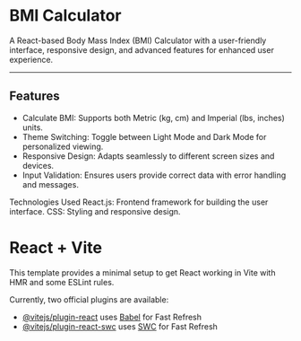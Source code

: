 # BMI Calculator

A React-based Body Mass Index (BMI) Calculator with a user-friendly interface, responsive design, and advanced features for enhanced user experience.

---

## Features

- Calculate BMI: Supports both Metric (kg, cm) and Imperial (lbs, inches) units.
- Theme Switching: Toggle between Light Mode and Dark Mode for personalized viewing.
- Responsive Design: Adapts seamlessly to different screen sizes and devices.
- Input Validation: Ensures users provide correct data with error handling and messages.

Technologies Used
React.js: Frontend framework for building the user interface.
CSS: Styling and responsive design.



# React + Vite

This template provides a minimal setup to get React working in Vite with HMR and some ESLint rules.

Currently, two official plugins are available:

- [@vitejs/plugin-react](https://github.com/vitejs/vite-plugin-react/blob/main/packages/plugin-react/README.md) uses [Babel](https://babeljs.io/) for Fast Refresh
- [@vitejs/plugin-react-swc](https://github.com/vitejs/vite-plugin-react-swc) uses [SWC](https://swc.rs/) for Fast Refresh
